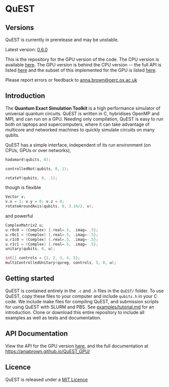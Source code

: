 # QuEST

## Versions

QuEST is currently in prerelease and may be unstable.  

Latest version: [0.6.0](https://github.com/aniabrown/QuEST_GPU/releases/tag/v0.6.0) 

This is the repository for the GPU version of the code. The CPU version is available [here](https://github.com/aniabrown/QuEST). The GPU version is behind the CPU version -- the full API is listed [here](https://aniabrown.github.io/QuEST/qubits_8h.html) and the subset of this implemented for the GPU is listed [here](https://aniabrown.github.io/QuEST_GPU/qubits_8h.html).

Please report errors or feedback to anna.brown@oerc.ox.ac.uk 

## Introduction

The **Quantum Exact Simulation Toolkit** is a high performance simulator of universal quantum circuits. QuEST is written in C, hybridises OpenMP and MPI, and can run on a GPU. Needing only compilation, QuEST is easy to run both on laptops and supercomputers, where it can take advantage of multicore and networked machines to quickly simulate circuits on many qubits.

QuEST has a simple interface, independent of its run environment (on CPUs, GPUs or over networks),
```C
hadamard(qubits, 0);

controlledNot(qubits, 0, 1);

rotateY(qubits, 0, .1);
```
though is flexible
```C
Vector v;
v.x = 1; v.y = 0; v.z = 0;
rotateAroundAxis(qubits, 0, 3.14/2, v);
```
and powerful
```C
ComplexMatrix2 u;
u.r0c0 = (Complex) {.real=.5, .imag= .5};
u.r0c1 = (Complex) {.real=.5, .imag=-.5}; 
u.r1c0 = (Complex) {.real=.5, .imag=-.5};
u.r1c1 = (Complex) {.real=.5, .imag= .5};
unitary(qubits, 0, u);

int[] controls = {1, 2, 3, 4, 5};
multiControlledUnitary(qureg, controls, 5, 0, u);
```

## Getting started

QuEST is contained entirely in the `.c` and `.h` files in the `QuEST/` folder. To use QuEST, copy these files to your computer and include `qubits.h` in your C code. We include make files for compiling QuEST, and submission scripts for using QuEST with SLURM and PBS. See [examples/tutorial.md](/examples/tutorial.md) for an introduction. Clone or download this entire repository to include all examples as well as tests and documentation. 

## API Documentation

View the API for the GPU version [here](https://aniabrown.github.io/QuEST_GPU/qubits_8h.html), and the full documentation at https://aniabrown.github.io/QuEST_GPU/

## Licence

QuEST is released under a [MIT Licence](LICENCE.txt)



